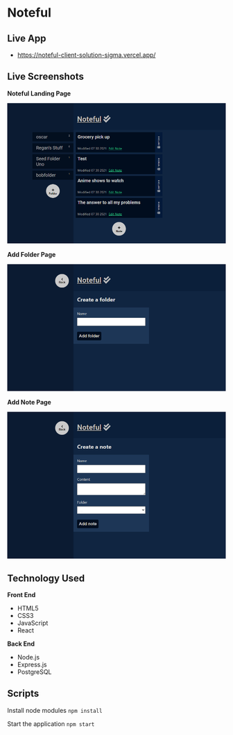 # Noteful


## Live App
* https://noteful-client-solution-sigma.vercel.app/

## Live Screenshots

**Noteful Landing Page**

<span><img src="./screenshots/main.PNG" alt="noteful landing page">

**Add Folder Page**

<img src="./screenshots/folder.PNG" alt="Add folder page">

**Add Note Page**

<img src="./screenshots/note.PNG" alt="Add note page">

## Technology Used

<b>Front End</b>
* HTML5
* CSS3
* JavaScript
* React
  
<b>Back End</b>
* Node.js
* Express.js
* PostgreSQL

## Scripts

Install node modules `npm install`

Start the application `npm start`

